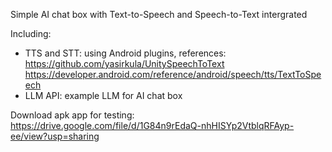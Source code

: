 Simple AI chat box with Text-to-Speech and Speech-to-Text intergrated

Including:
* TTS and STT: using Android plugins, references:
https://github.com/yasirkula/UnitySpeechToText
https://developer.android.com/reference/android/speech/tts/TextToSpeech
* LLM API: example LLM for AI chat box
  
Download apk app for testing:
https://drive.google.com/file/d/1G84n9rEdaQ-nhHISYp2VtblqRFAyp-ee/view?usp=sharing
